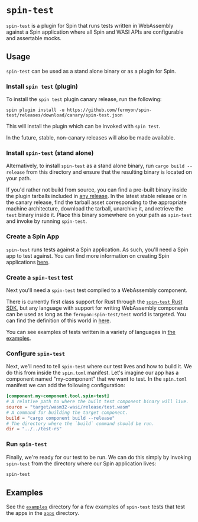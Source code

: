 # `spin-test`

`spin-test` is a plugin for Spin that runs tests written in WebAssembly against a Spin application where all Spin and WASI APIs are configurable and assertable mocks.

## Usage

`spin-test` can be used as a stand alone binary or as a plugin for Spin.

### Install `spin test` (plugin)

To install the `spin test` plugin canary release, run the following:

```
spin plugin install -u https://github.com/fermyon/spin-test/releases/download/canary/spin-test.json
```

This will install the plugin which can be invoked with `spin test`.

In the future, stable, non-canary releases will also be made available.

### Install `spin-test` (stand alone)

Alternatively, to install `spin-test` as a stand alone binary, run `cargo build --release` from this directory and ensure that the resulting binary is located on your path.

If you'd rather not build from source, you can find a pre-built binary inside the plugin tarballs included in [any release](https://github.com/fermyon/spin-test/releases). In the latest stable release or in the canary release, find the tarball asset corresponding to the appropriate machine architecture, download the tarball, unarchive it, and retrieve the `test` binary inside it. Place this binary somewhere on your path as `spin-test` and invoke by running `spin-test`.

### Create a Spin App

`spin-test` runs tests against a Spin application. As such, you'll need a Spin app to test against. You can find more information on creating Spin applications [here](https://developer.fermyon.com/spin/v2/quickstart).

### Create a `spin-test` test

Next you'll need a `spin-test` test compiled to a WebAssembly component.

There is currently first class support for Rust through the [`spin-test` Rust SDK](./crates/spin-test-sdk/), but any language with support for writing WebAssembly components can be used as long as the `fermyon:spin-test/test` world is targeted. You can find the definition of this world in [here](./host-wit/world.wit).

You can see examples of tests written in a variety of languages in [the examples](./examples/).

### Configure `spin-test`

Next, we'll need to tell `spin-test` where our test lives and how to build it. We do this from inside the `spin.toml` manifest. Let's imagine our app has a component named "my-component" that we want to test. In the `spin.toml` manifest we can add the following configuration:

```toml
[component.my-component.tool.spin-test]
# A relative path to where the built test component binary will live.
source = "target/wasm32-wasi/release/test.wasm"
# A command for building the target component.
build = "cargo component build --release"
# The directory where the `build` command should be run.
dir = "../../test-rs"
```

### Run `spin-test`

Finally, we're ready for our test to be run. We can do this simply by invoking `spin-test` from the directory where our Spin application lives:

```bash
spin-test
```

## Examples

See the [`examples`](./examples/) directory for a few examples of `spin-test` tests that test the apps in the [`apps`](./examples/apps/) directory.